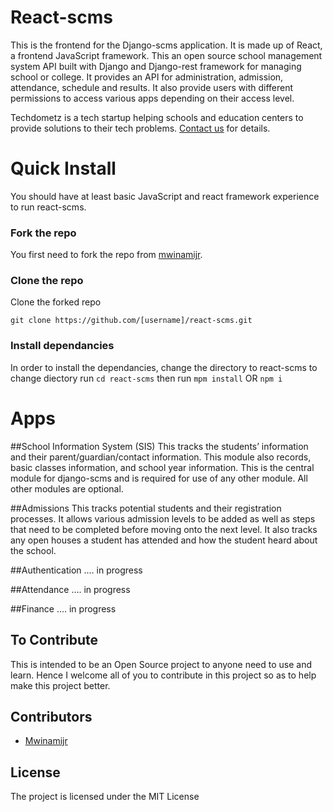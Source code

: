 # React-scms
This is the frontend for the Django-scms application. It is made up of React, a frontend JavaScript framework.
This an open source school management system API built with Django and Django-rest framework for managing school or college. It provides an API for administration, admission, attendance, schedule and results. It also provide users with different permissions to access various apps depending on their access level.

Techdometz is a tech startup helping schools and education centers to provide solutions to their tech problems. 
[Contact us](http://techdometz.com/contact-us/) for details.

# Quick Install
You should have at least basic JavaScript and react framework experience to run react-scms.

### Fork the repo
You first need to fork the repo from [mwinamijr](https://github.com/mwinamijr/react-scms).
### Clone the repo
Clone the forked repo

`git clone https://github.com/[username]/react-scms.git`  

### Install dependancies

In order to install the dependancies, change the directory to react-scms
to change diectory run
`cd react-scms`
then run
`mpm install`
OR
`npm i` 

# Apps

##School Information System (SIS)
This tracks the students’ information and their parent/guardian/contact information. This module also records, basic classes information, and school year information. This is the central module for django-scms and is required for use of any other module. All other modules are optional.

##Admissions
This tracks potential students and their registration processes. It allows various admission levels to be added as well as steps that need to be completed before moving onto the next level. It also tracks any open houses a student has attended and how the student heard about the school.

##Authentication
.... in progress

##Attendance
.... in progress

##Finance
.... in progress

## To Contribute
This is intended to be an Open Source project to anyone need to use and learn. Hence I welcome all of you to contribute in this project so as to help make this project better.

## Contributors

- [Mwinamijr](https://github.com/mwinamijr)

## License

The project is licensed under the MIT License
